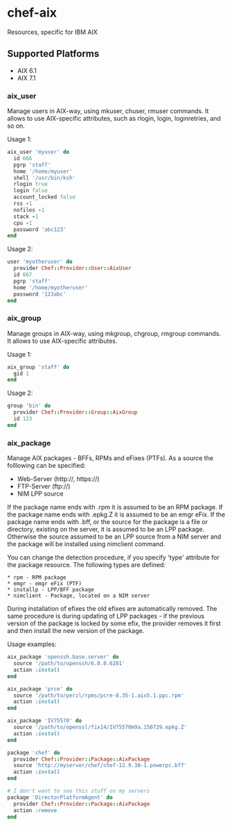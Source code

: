 # chef-aix

Resources, specific for IBM AIX

## Supported Platforms

* AIX 6.1
* AIX 7.1

### aix_user

Manage users in AIX-way, using mkuser, chuser, rmuser commands. It allows to
use AIX-specific attributes, such as rlogin, login, loginretries, and so on.

Usage 1:

```ruby
aix_user 'myuser' do
  id 666
  pgrp 'staff'
  home '/home/myuser'
  shell '/usr/bin/ksh'
  rlogin true
  login false
  account_locked false
  rss -1
  nofiles -1
  stack -1
  cpu -1
  password 'abc123'
end
```

Usage 2:

```ruby
user 'myotheruser' do
  provider Chef::Provider::User::AixUser
  id 667
  pgrp 'staff'
  home '/home/myotheruser'
  password '123abc'
end
```

### aix_group

Manage groups in AIX-way, using mkgroup, chgroup, rmgroup commands. It allows
to use AIX-specific attributes.

Usage 1:

```ruby
aix_group 'staff' do
  gid 1
end
```

Usage 2:

```ruby
group 'bin' do
  provider Chef::Provider::Group::AixGroup
  id 123
end
```

### aix_package

Manage AIX packages - BFFs, RPMs and eFixes (PTFs). As a source
the folllowing can be specified:

   * Web-Server (http://, https://)
   * FTP-Server (ftp://)
   * NIM LPP source

If the package name ends with .rpm it is assumed to be an RPM package.
If the package name ends with .epkg.Z it is assumed to be an emgr eFix.
If the package name ends with .bff, or the source for the package is
a file or directory, existing on the server, it is assumed to be an LPP
package. 
Otherwise the source assumed to be an LPP source from a NIM server and
the package will be installed using nimclient command.

You can change the detection procedure, if you specify 'type' attribute
for the package resource. The following types are defined:

    * rpm - RPM package
    * emgr - emgr eFix (PTF)
    * installp - LPP/BFF package
    * nimclient - Package, located on a NIM server

During installation of efixes the old efixes are automatically removed.
The same procedure is during updating of LPP packages - if the previous
version of the package is locked by some efix, the provider removes it
first and then install the new version of the package.

Usage examples:

```ruby
aix_package 'openssh.base.server' do
  source '/path/to/openssh/6.0.0.6201'
  action :install
end
```

```ruby
aix_package 'prce' do
  source '/path/to/perzl/rpms/pcre-8.35-1.aix5.1.ppc.rpm'
  action :install
end
```

```ruby
aix_package 'IV75570' do
  source '/path/to/openssl/fix14/IV75570m9a.150729.epkg.Z'
  action :install
end
```

```ruby
package 'chef' do
  provider Chef::Provider::Package::AixPackage
  source 'http://myserver/chef/chef-12.9.38-1.powerpc.bff'
  action :install
end
```

```ruby
# I don't want to see this stuff on my servers
package 'DirectorPlatformAgent' do
  provider Chef::Provider::Package::AixPackage
  action :remove
end
```
